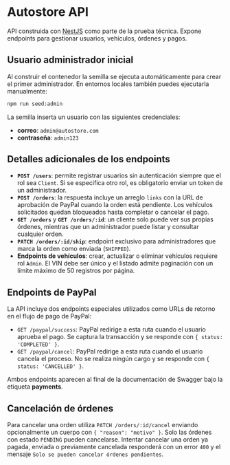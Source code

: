 # Autostore API

API construida con [NestJS](https://nestjs.com/) como parte de la prueba técnica. Expone endpoints para gestionar usuarios, vehiculos, órdenes y pagos.

## Usuario administrador inicial

Al construir el contenedor la semilla se ejecuta automáticamente para crear el primer administrador. 
En entornos locales también puedes ejecutarla manualmente:

```bash
npm run seed:admin
```

La semilla inserta un usuario con las siguientes credenciales:

- **correo**: `admin@autostore.com`
- **contraseña**: `admin123`

## Detalles adicionales de los endpoints

- **`POST /users`**: permite registrar usuarios sin autenticación siempre que el rol sea `Client`. Si se especifica otro rol,
  es obligatorio enviar un token de un administrador.
- **`POST /orders`**: la respuesta incluye un arreglo `links` con la URL de aprobación de PayPal cuando la orden está pendiente.
  Los vehículos solicitados quedan bloqueados hasta completar o cancelar el pago.
- **`GET /orders`** y **`GET /orders/:id`**: un cliente solo puede ver sus propias órdenes, mientras que un administrador puede
  listar y consultar cualquier orden.
- **`PATCH /orders/:id/ship`**: endpoint exclusivo para administradores que marca la orden como enviada (`SHIPPED`).
- **Endpoints de vehículos**: crear, actualizar o eliminar vehículos requiere rol `Admin`. El VIN debe ser único y el listado
  admite paginación con un límite máximo de 50 registros por página.
  
## Endpoints de PayPal

La API incluye dos endpoints especiales utilizados como URLs de retorno en el flujo de pago de PayPal:

- `GET /paypal/success`: PayPal redirige a esta ruta cuando el usuario aprueba el pago. Se captura la transacción y se responde con `{ status: 'COMPLETED' }`.
- `GET /paypal/cancel`: PayPal redirige a esta ruta cuando el usuario cancela el proceso. No se realiza ningún cargo y se responde con `{ status: 'CANCELLED' }`.

Ambos endpoints aparecen al final de la documentación de Swagger bajo la etiqueta **payments**.


## Cancelación de órdenes

Para cancelar una orden utiliza `PATCH /orders/:id/cancel` enviando opcionalmente un cuerpo con `{ "reason": "motivo" }`.
Solo las órdenes con estado `PENDING` pueden cancelarse. Intentar cancelar una orden ya pagada, enviada o previamente cancelada
responderá con un error `400` y el mensaje `Solo se pueden cancelar órdenes pendientes`.